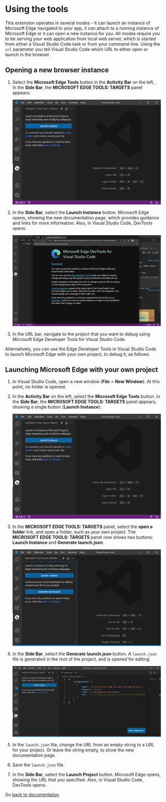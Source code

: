 # Using the tools

This extension operates in several modes - it can launch an instance of Microsoft Edge navigated to your app, it can attach to a running instance of Microsoft Edge or it can open a new instance for you. All modes require you to be serving your web application from local web server, which is started from either a Visual Studio Code task or from your command-line. Using the `url` parameter you tell Visual Studio Code which URL to either open or launch in the browser.

## Opening a new browser instance

1. Select the **Microsoft Edge Tools** button in the **Activity Bar** on the left, .  In the **Side Bar**, the **MICROSOFT EDGE TOOLS: TARGETS** panel appears:

    ![The MICROSOFT EDGE TOOLS: TARGETS panel in the Side Bar of Visual Studio Code, showing the Launch Instance button](img/edge-tools-extension-in-context-docs-initial-side-bar.msft.png)

1. In the **Side Bar**, select the **Launch Instance** button.  Microsoft Edge opens, showing the new documentation page, which provides guidance and links for more information.  Also, in Visual Studio Code, DevTools opens.

    ![The new documentation page that appears in the browser, about how to use Microsoft Edge Developer Tools for Visual Studio Code](img/edge-tools-extension-in-context-docs-doc-page.msft.png)
1. In the URL bar, navigate to the project that you want to debug using Microsoft Edge Developer Tools for Visual Studio Code.

Alternatively, you can use the Edge Developer Tools in Visual Studio Code to launch Microsoft Edge with your own project, to debug it, as follows.

## Launching Microsoft Edge with your own project

1. In Visual Studio Code, open a new window (**File** > **New Window**).  At this point, no folder is opened.

1. In the **Activity Bar** on the left, select the **Microsoft Edge Tools** button.  In the **Side Bar**, the **MICROSOFT EDGE TOOLS: TARGETS** panel appears, showing a single button (**Launch Instance**):

    ![The MICROSOFT EDGE TOOLS: TARGETS panel in the Side Bar of Visual Studio Code, showing the Launch Instance button](img/edge-tools-extension-in-context-docs-initial-side-bar.msft.png)

1. In the **MICROSOFT EDGE TOOLS: TARGETS** panel, select the **open a folder** link, and open a folder, such as your own project.  The **MICROSOFT EDGE TOOLS: TARGETS** panel now shows two buttons: **Launch Instance** and **Generate launch.json**:

    ![The MICROSOFT EDGE TOOLS: TARGETS panel in the Side Bar of Visual Studio Code](img/edge-tools-extension-in-context-docs-side-bar.msft.png)

1. In the **Side Bar**, select the **Generate launch.json** button.  A `launch.json` file is generated in the root of the project, and is opened for editing.

    ![Editing the URL in the launch.json file](img/edge-tools-extension-in-context-docs-launch-json-file.msft.png)

1. In the `launch.json` file, change the URL from an empty string to a URL for your project.  Or leave the string empty, to show the new documentation page.

1. Save the `launch.json` file.

1. In the **Side Bar**, select the **Launch Project** button.  Microsoft Edge opens, showing the URL that you specified.  Also, in Visual Studio Code, DevTools opens.

Go [back to documentation](./index.md)
